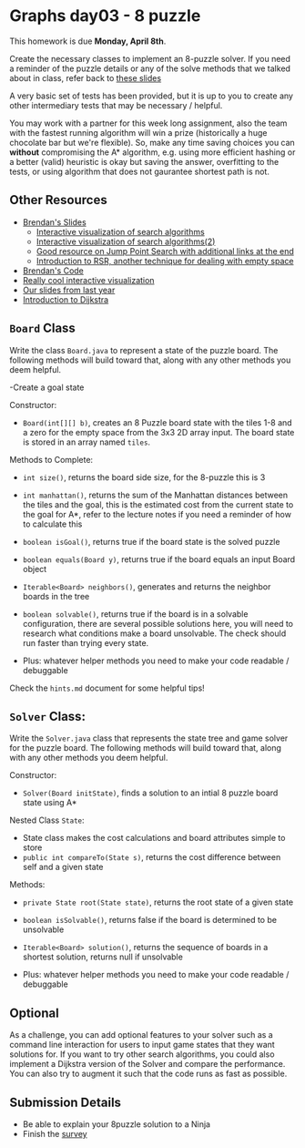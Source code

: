 # Graphs day03 - 8 puzzle

This homework is due **Monday, April 8th**.

Create the necessary classes to implement an 8-puzzle solver.  If you need a reminder of the puzzle details or any of the solve methods that we talked about in class, refer back to [these slides](https://docs.google.com/presentation/d/1XoNUmTvc56hEAQJ7DbnZcHAssUdFxeWXPwreey-bo3g/edit?usp=sharing)

A very basic set of tests has been provided, but it is up to you to create any other intermediary tests that may be necessary / helpful.

You may work with a partner for this week long assignment, also the team with the fastest running algorithm will win a prize (historically a huge chocolate bar but we're flexible). So, make any time saving choices you can **without** compromising the A* algorithm, e.g. using more efficient hashing or a better (valid) heuristic is okay but saving the answer, overfitting to the tests, or using algorithm that does not gaurantee shortest path is not.

## Other Resources
- [Brendan's Slides](https://docs.google.com/presentation/d/1XoNUmTvc56hEAQJ7DbnZcHAssUdFxeWXPwreey-bo3g/edit?usp=sharing)
    - [Interactive visualization of search algorithms](https://www.redblobgames.com/pathfinding/a-star/introduction.html) 
    - [Interactive visualization of search algorithms(2)](https://www.redblobgames.com/pathfinding/a-star/implementation.html)
    - [Good resource on Jump Point Search with additional links at the end](https://zerowidth.com/2013/05/05/jump-point-search-explained.html)
    - [Introduction to RSR, another technique for dealing with empty space](http://aigamedev.com/open/tutorial/symmetry-in-pathfinding/)
- [Brendan's Code](https://drive.google.com/open?id=1-3OVzz_tA8NNTDl6wtX7MKvNxOlsa-gt)
- [Really cool interactive visualization](https://qiao.github.io/PathFinding.js/visual/?fbclid=IwAR25oMLOLacYv5nhXa3F8qTSS5vQEyzNrHC9DdPpKUuvo0UJkncsKl6pxPM)
- [Our slides from last year](https://drive.google.com/open?id=1Os4-DFjbszsk5xuS3YqUM1286knAbGDp)
- [Introduction to Dijkstra](https://courses.cs.washington.edu/courses/cse373/17su/lectures/Lecture%2016%20-%20Dijkstra's%20Algorithm.pdf)

## `Board` Class

Write the class `Board.java` to represent a state of the puzzle board. The following methods will build toward that, along with any other methods you deem helpful.

-Create a goal state

Constructor:
- `Board(int[][] b)`, creates an 8 Puzzle board state with the tiles 1-8 and a zero for the empty space from the 3x3 2D array input.  The board state is stored in an array named `tiles`.

Methods to Complete:
- `int size()`, returns the board side size, for the 8-puzzle this is 3
- `int manhattan()`, returns the sum of the Manhattan distances between the tiles and the goal, this is the estimated cost from the current state to the goal for A*, refer to the lecture notes if you need a reminder of how to calculate this
- `boolean isGoal()`, returns true if the board state is the solved puzzle
- `boolean equals(Board y)`, returns true if the board equals an input Board object
- `Iterable<Board> neighbors()`, generates and returns the neighbor boards in the tree
- `boolean solvable()`, returns true if the board is in a solvable configuration, there are several possible solutions here, you will need to research what conditions make a board unsolvable. The check should run faster than trying every state.

- Plus: whatever helper methods you need to make your code readable / debuggable

Check the `hints.md` document for some helpful tips!

## `Solver` Class:

Write the `Solver.java` class that represents the state tree and game solver for the puzzle board. The following methods will build toward that, along with any other methods you deem helpful.

Constructor:
- `Solver(Board initState)`, finds a solution to an intial 8 puzzle board state using A*

Nested Class `State`:
- State class makes the cost calculations and board attributes simple to store
- `public int compareTo(State s)`, returns the cost difference between self and a given state

Methods:
- `private State root(State state)`, returns the root state of a given state
- `boolean isSolvable()`, returns false if the board is determined to be unsolvable
- `Iterable<Board> solution()`, returns the sequence of boards in a shortest solution, returns null if unsolvable

- Plus: whatever helper methods you need to make your code readable / debuggable

## Optional

As a challenge, you can add optional features to your solver such as a command line interaction for users to input game states that they want solutions for.  If you want to try other search algorithms, you could also implement a Dijkstra version of the Solver and compare the performance. You can also try to augment it such that the code runs as fast as possible.

## Submission Details
- Be able to explain your 8puzzle solution to a Ninja
- Finish the [survey](https://forms.gle/BpXiDXMBD2y3bY5e8)
